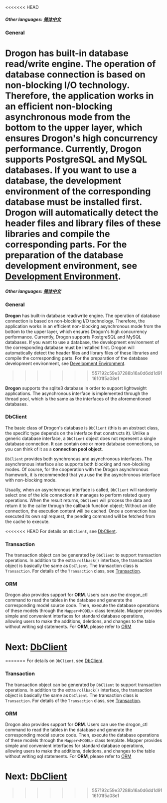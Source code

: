 <<<<<<< HEAD
##### Other languages: [简体中文](/CHN/CHN-08-0-数据库-概述)

### General

**Drogon** has built-in database read/write engine. The operation of database connection is based on non-blocking I/O technology. Therefore, the application works in an efficient non-blocking asynchronous mode from the bottom to the upper layer, which ensures Drogon's high concurrency performance. Currently, Drogon supports PostgreSQL and MySQL databases. If you want to use a database, the development environment of the corresponding database must be installed first. Drogon will automatically detect the header files and library files of these libraries and compile the corresponding parts. For the preparation of the database development environment, see [Development Environment](/ENG/ENG-02-Installation#Database-Environment).
=======
##### Other languages: [简体中文](/CHN/CHN-08-0-数据库-概述)

### General

**Drogon** has built-in database read/write engine. The operation of database connection is based on non-blocking I/O technology. Therefore, the application works in an efficient non-blocking asynchronous mode from the bottom to the upper layer, which ensures Drogon's high concurrency performance. Currently, Drogon supports PostgreSQL and MySQL databases. If you want to use a database, the development environment of the corresponding database must be installed first. Drogon will automatically detect the header files and library files of these libraries and compile the corresponding parts. For the preparation of the database development environment, see [Development Environment](/ENG/ENG-02-Installation#Database-Environment).
>>>>>>> 557192c59e37288b16a0d6dd1d9116101f5a08e1

**Drogon** supports the sqlite3 database in order to support lightweight applications. The asynchronous interface is implemented through the thread pool, which is the same as the interfaces of the aforementioned databases.

### DbClient

The basic class of Drogon's database is `DbClient` (this is an abstract class, the specific type depends on the interface that constructs it). Unlike a generic database interface, a `DbClient` object does not represent a single database connection. It can contain one or more database connections, so you can think of it as a **connection pool object**.

`DbClient` provides both synchronous and asynchronous interfaces. The asynchronous interface also supports both blocking and non-blocking modes. Of course, for the cooperation with the Drogon asynchronous framework, it is recommended that you use the the asynchronous interface with non-blocking mode.

Usually, when an asynchronous interface is called, `DbClient` will randomly select one of the idle connections it manages to perform related query operations. When the result returns, `DbClient` will process the data and return it to the caller through the callback function object; Without an idle connection, the execution content will be cached. Once a connection has executed its own sql request, the pending command will be fetched from the cache to execute.

<<<<<<< HEAD
For details on `DbClient`, see [DbClient](/ENG/ENG-08-1-Database-DbClient).

### Transaction

The transaction object can be generated by `DbClient` to support transaction operations. In addition to the extra `rollback()` interface, the transaction object is basically the same as `DbClient`. The transaction class is `Transaction`. For details of the `Transaction` class, see [Transaction](/ENG/ENG-08-2-Database-Transaction).

### ORM

Drogon also provides support for **ORM**. Users can use the drogon_ctl command to read the tables in the database and generate the corresponding model source code. Then, execute the database operations of these models through the `Mapper<MODEL>` class template. Mapper provides simple and convenient interfaces for standard database operations, allowing users to make the additions, deletions, and changes to the table without writing sql statements. For **ORM**, please refer to [ORM](/ENG/ENG-08-3-Database-ORM)

# Next: [DbClient](/ENG/ENG-08-1-Database-DbClient)
=======
For details on `DbClient`, see [DbClient](/ENG/ENG-08-1-Database-DbClient).

### Transaction

The transaction object can be generated by `DbClient` to support transaction operations. In addition to the extra `rollback()` interface, the transaction object is basically the same as `DbClient`. The transaction class is `Transaction`. For details of the `Transaction` class, see [Transaction](/ENG/ENG-08-2-Database-Transaction).

### ORM

Drogon also provides support for **ORM**. Users can use the drogon_ctl command to read the tables in the database and generate the corresponding model source code. Then, execute the database operations of these models through the `Mapper<MODEL>` class template. Mapper provides simple and convenient interfaces for standard database operations, allowing users to make the additions, deletions, and changes to the table without writing sql statements. For **ORM**, please refer to [ORM](/ENG/ENG-08-3-Database-ORM)

# Next: [DbClient](/ENG/ENG-08-1-Database-DbClient)
>>>>>>> 557192c59e37288b16a0d6dd1d9116101f5a08e1
